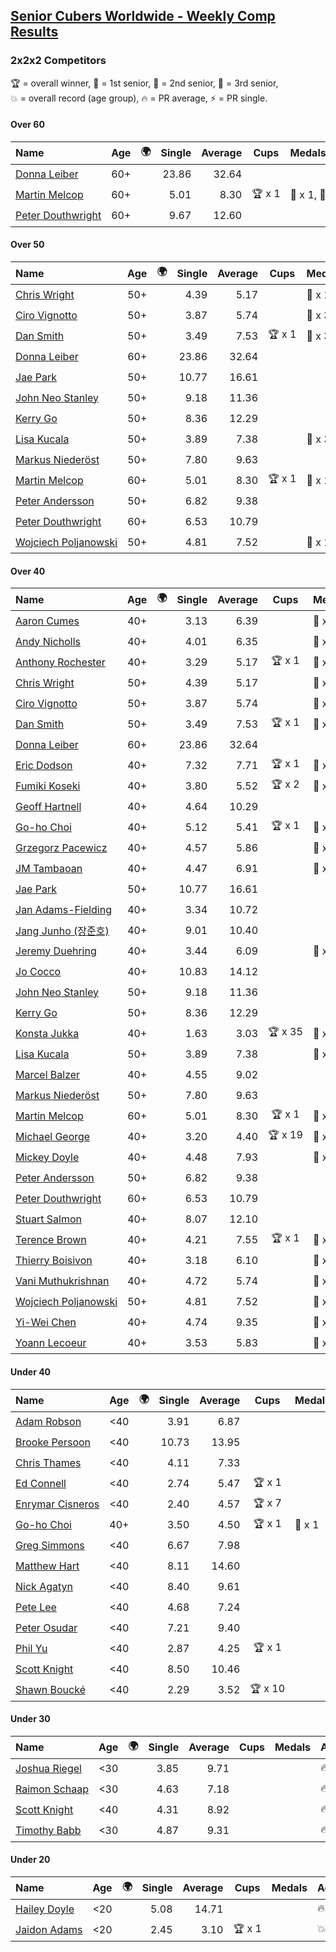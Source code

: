 <style>table {white-space: nowrap;}</style>
<link rel="stylesheet" type="text/css" href="/scw-comp/css/flags.css" />

## [Senior Cubers Worldwide - Weekly Comp Results](/scw-comp/results/)
### 2x2x2 Competitors

<span style="white-space: nowrap;">🏆 = overall winner</span>, <span style="white-space: nowrap;">🥇 = 1st senior</span>, <span style="white-space: nowrap;">🥈 = 2nd senior</span>, <span style="white-space: nowrap;">🥉 = 3rd senior</span>, <span style="white-space: nowrap;">💥 = overall record (age group)</span>, <span style="white-space: nowrap;">🔥 = PR average</span>, <span style="white-space: nowrap;">⚡ = PR single</span>.

#### Over 60

| Name | Age | 🌍 | Single | Average | Cups | Medals | Achievements |
| :-- | :--: | :--: | --: | --: | :--: | :-- | :-- |
| [Donna Leiber](../../persons/donna_leiber/222.md) | 60+ | <i class="flag flag-US" /> | 23.86 | 32.64 |  |  | 💥 x 1, 🔥 x 1, ⚡ x 1 |
| [Martin Melcop](../../persons/martin_melcop/222.md) | 60+ | <i class="flag flag-BR" /> | 5.01 | 8.30 | 🏆 x 1 | 🥇 x 1, 🥈 x 2, 🥉 x 1 | 💥 x 6, 🔥 x 5, ⚡ x 5 |
| [Peter Douthwright](../../persons/peter_douthwright/222.md) | 60+ | <i class="flag flag-CA" /> | 9.67 | 12.60 |  |  | 🔥 x 3, ⚡ x 3 |

#### Over 50

| Name | Age | 🌍 | Single | Average | Cups | Medals | Achievements |
| :-- | :--: | :--: | --: | --: | :--: | :-- | :-- |
| [Chris Wright](../../persons/chris_wright/222.md) | 50+ | <i class="flag flag-GB" /> | 4.39 | 5.17 |  | 🥈 x 1 | 💥 x 1, 🔥 x 1, ⚡ x 1 |
| [Ciro Vignotto](../../persons/ciro_vignotto/222.md) | 50+ | <i class="flag flag-IT" /> | 3.87 | 5.74 |  | 🥈 x 3, 🥉 x 1 | 💥 x 1, 🔥 x 4, ⚡ x 3 |
| [Dan Smith](../../persons/dan_smith/222.md) | 50+ | <i class="flag flag-US" /> | 3.49 | 7.53 | 🏆 x 1 | 🥇 x 3, 🥈 x 7, 🥉 x 22 | 💥 x 4, 🔥 x 4, ⚡ x 7 |
| [Donna Leiber](../../persons/donna_leiber/222.md) | 60+ | <i class="flag flag-US" /> | 23.86 | 32.64 |  |  | 💥 x 1, 🔥 x 1, ⚡ x 1 |
| [Jae Park](../../persons/jae_park/222.md) | 50+ | <i class="flag flag-US" /> | 10.77 | 16.61 |  |  | 🔥 x 6, ⚡ x 6 |
| [John Neo Stanley](../../persons/john_neo_stanley/222.md) | 50+ | <i class="flag flag-GB" /> | 9.18 | 11.36 |  |  | 🔥 x 3, ⚡ x 3 |
| [Kerry Go](../../persons/kerry_go/222.md) | 50+ | <i class="flag flag-US" /> | 8.36 | 12.29 |  |  | 🔥 x 2, ⚡ x 2 |
| [Lisa Kucala](../../persons/lisa_kucala/222.md) | 50+ | <i class="flag flag-US" /> | 3.89 | 7.38 |  | 🥇 x 3, 🥈 x 8, 🥉 x 19 | 💥 x 1, 🔥 x 5, ⚡ x 6 |
| [Markus Niederöst](../../persons/markus_niederost/222.md) | 50+ | <i class="flag flag-CH" /> | 7.80 | 9.63 |  |  | 🔥 x 1, ⚡ x 1 |
| [Martin Melcop](../../persons/martin_melcop/222.md) | 60+ | <i class="flag flag-BR" /> | 5.01 | 8.30 | 🏆 x 1 | 🥇 x 1, 🥈 x 2, 🥉 x 1 | 💥 x 6, 🔥 x 5, ⚡ x 5 |
| [Peter Andersson](../../persons/peter_andersson/222.md) | 50+ | <i class="flag flag-SE" /> | 6.82 | 9.38 |  |  | 🔥 x 1, ⚡ x 2 |
| [Peter Douthwright](../../persons/peter_douthwright/222.md) | 60+ | <i class="flag flag-CA" /> | 6.53 | 10.79 |  |  | 🔥 x 3, ⚡ x 3 |
| [Wojciech Poljanowski](../../persons/wojciech_poljanowski/222.md) | 50+ | <i class="flag flag-PL" /> | 4.81 | 7.52 |  | 🥈 x 1, 🥉 x 1 | 🔥 x 3, ⚡ x 4 |

#### Over 40

| Name | Age | 🌍 | Single | Average | Cups | Medals | Achievements |
| :-- | :--: | :--: | --: | --: | :--: | :-- | :-- |
| [Aaron Cumes](../../persons/aaron_cumes/222.md) | 40+ | <i class="flag flag-GB" /> | 3.13 | 6.39 |  | 🥈 x 3, 🥉 x 3 | 💥 x 1, 🔥 x 8, ⚡ x 7 |
| [Andy Nicholls](../../persons/andy_nicholls/222.md) | 40+ | <i class="flag flag-GB" /> | 4.01 | 6.35 |  | 🥇 x 1, 🥈 x 3, 🥉 x 1 | 🔥 x 4, ⚡ x 3 |
| [Anthony Rochester](../../persons/anthony_rochester/222.md) | 40+ | <i class="flag flag-AU" /> | 3.29 | 5.17 | 🏆 x 1 | 🥇 x 4, 🥈 x 18, 🥉 x 7 | 🔥 x 5, ⚡ x 3 |
| [Chris Wright](../../persons/chris_wright/222.md) | 50+ | <i class="flag flag-GB" /> | 4.39 | 5.17 |  | 🥈 x 1 | 💥 x 1, 🔥 x 1, ⚡ x 1 |
| [Ciro Vignotto](../../persons/ciro_vignotto/222.md) | 50+ | <i class="flag flag-IT" /> | 3.87 | 5.74 |  | 🥈 x 3, 🥉 x 1 | 💥 x 1, 🔥 x 4, ⚡ x 3 |
| [Dan Smith](../../persons/dan_smith/222.md) | 50+ | <i class="flag flag-US" /> | 3.49 | 7.53 | 🏆 x 1 | 🥇 x 3, 🥈 x 7, 🥉 x 22 | 💥 x 4, 🔥 x 4, ⚡ x 7 |
| [Donna Leiber](../../persons/donna_leiber/222.md) | 60+ | <i class="flag flag-US" /> | 23.86 | 32.64 |  |  | 💥 x 1, 🔥 x 1, ⚡ x 1 |
| [Eric Dodson](../../persons/eric_dodson/222.md) | 40+ | <i class="flag flag-US" /> | 7.32 | 7.71 | 🏆 x 1 | 🥇 x 1, 🥉 x 1 | 🔥 x 4, ⚡ x 6 |
| [Fumiki Koseki](../../persons/fumiki_koseki/222.md) | 40+ | <i class="flag flag-JP" /> | 3.80 | 5.52 | 🏆 x 2 | 🥇 x 3, 🥈 x 14, 🥉 x 7 | 🔥 x 5, ⚡ x 3 |
| [Geoff Hartnell](../../persons/geoff_hartnell/222.md) | 40+ | <i class="flag flag-GB" /> | 4.64 | 10.29 |  |  | 🔥 x 3, ⚡ x 2 |
| [Go-ho Choi](../../persons/go_ho_choi/222.md) | 40+ | <i class="flag flag-KR" /> | 5.12 | 5.41 | 🏆 x 1 | 🥇 x 1 | 💥 x 1, 🔥 x 2, ⚡ x 2 |
| [Grzegorz Pacewicz](../../persons/grzegorz_pacewicz/222.md) | 40+ | <i class="flag flag-PL" /> | 4.57 | 5.86 |  | 🥈 x 2, 🥉 x 1 | 🔥 x 2, ⚡ x 2 |
| [JM Tambaoan](../../persons/jm_tambaoan/222.md) | 40+ | <i class="flag flag-PH" /> | 4.47 | 6.91 |  | 🥈 x 2, 🥉 x 3 | 🔥 x 4, ⚡ x 4 |
| [Jae Park](../../persons/jae_park/222.md) | 50+ | <i class="flag flag-US" /> | 10.77 | 16.61 |  |  | 🔥 x 6, ⚡ x 6 |
| [Jan Adams-Fielding](../../persons/jan_adams_fielding/222.md) | 40+ | <i class="flag flag-GB" /> | 3.34 | 10.72 |  |  | 🔥 x 3, ⚡ x 3 |
| [Jang Junho (장준호)](../../persons/jang_junho/222.md) | 40+ | <i class="flag flag-KR" /> | 9.01 | 10.40 |  |  | 🔥 x 2, ⚡ x 3 |
| [Jeremy Duehring](../../persons/jeremy_duehring/222.md) | 40+ | <i class="flag flag-US" /> | 3.44 | 6.09 |  | 🥈 x 3, 🥉 x 1 | 🔥 x 3, ⚡ x 3 |
| [Jo Cocco](../../persons/jo_cocco/222.md) | 40+ | <i class="flag flag-GB" /> | 10.83 | 14.12 |  |  | 🔥 x 2, ⚡ x 2 |
| [John Neo Stanley](../../persons/john_neo_stanley/222.md) | 50+ | <i class="flag flag-GB" /> | 9.18 | 11.36 |  |  | 🔥 x 3, ⚡ x 3 |
| [Kerry Go](../../persons/kerry_go/222.md) | 50+ | <i class="flag flag-US" /> | 8.36 | 12.29 |  |  | 🔥 x 2, ⚡ x 2 |
| [Konsta Jukka](../../persons/konsta_jukka/222.md) | 40+ | <i class="flag flag-FI" /> | 1.63 | 3.03 | 🏆 x 35 | 🥇 x 39, 🥈 x 3 | 💥 x 9, 🔥 x 8, ⚡ x 5 |
| [Lisa Kucala](../../persons/lisa_kucala/222.md) | 50+ | <i class="flag flag-US" /> | 3.89 | 7.38 |  | 🥇 x 3, 🥈 x 8, 🥉 x 19 | 💥 x 1, 🔥 x 5, ⚡ x 6 |
| [Marcel Balzer](../../persons/marcel_balzer/222.md) | 40+ | <i class="flag flag-DE" /> | 4.55 | 9.02 |  |  | 🔥 x 3, ⚡ x 2 |
| [Markus Niederöst](../../persons/markus_niederost/222.md) | 50+ | <i class="flag flag-CH" /> | 7.80 | 9.63 |  |  | 🔥 x 1, ⚡ x 1 |
| [Martin Melcop](../../persons/martin_melcop/222.md) | 60+ | <i class="flag flag-BR" /> | 5.01 | 8.30 | 🏆 x 1 | 🥇 x 1, 🥈 x 2, 🥉 x 1 | 💥 x 6, 🔥 x 5, ⚡ x 5 |
| [Michael George](../../persons/michael_george/222.md) | 40+ | <i class="flag flag-GB" /> | 3.20 | 4.40 | 🏆 x 19 | 🥇 x 23 | 💥 x 5, 🔥 x 3, ⚡ x 4 |
| [Mickey Doyle](../../persons/mickey_doyle/222.md) | 40+ | <i class="flag flag-US" /> | 4.48 | 7.93 |  | 🥈 x 6, 🥉 x 5 | 🔥 x 7, ⚡ x 5 |
| [Peter Andersson](../../persons/peter_andersson/222.md) | 50+ | <i class="flag flag-SE" /> | 6.82 | 9.38 |  |  | 🔥 x 1, ⚡ x 2 |
| [Peter Douthwright](../../persons/peter_douthwright/222.md) | 60+ | <i class="flag flag-CA" /> | 6.53 | 10.79 |  |  | 🔥 x 3, ⚡ x 3 |
| [Stuart Salmon](../../persons/stuart_salmon/222.md) | 40+ | <i class="flag flag-GB" /> | 8.07 | 12.10 |  |  | 🔥 x 1, ⚡ x 1 |
| [Terence Brown](../../persons/terence_brown/222.md) | 40+ | <i class="flag flag-NZ" /> | 4.21 | 7.55 | 🏆 x 1 | 🥇 x 2 | 🔥 x 2, ⚡ x 2 |
| [Thierry Boisivon](../../persons/thierry_boisivon/222.md) | 40+ | <i class="flag flag-FR" /> | 3.18 | 6.10 |  | 🥈 x 4, 🥉 x 6 | 💥 x 1, 🔥 x 3, ⚡ x 5 |
| [Vani Muthukrishnan](../../persons/vani_muthukrishnan/222.md) | 40+ | <i class="flag flag-IN" /> | 4.72 | 5.74 |  | 🥇 x 1, 🥈 x 1, 🥉 x 1 | 🔥 x 2, ⚡ x 2 |
| [Wojciech Poljanowski](../../persons/wojciech_poljanowski/222.md) | 50+ | <i class="flag flag-PL" /> | 4.81 | 7.52 |  | 🥈 x 1, 🥉 x 1 | 🔥 x 3, ⚡ x 4 |
| [Yi-Wei Chen](../../persons/yi_wei_chen/222.md) | 40+ | <i class="flag flag-TW" /> | 4.74 | 9.35 |  | 🥉 x 1 | 🔥 x 2, ⚡ x 3 |
| [Yoann Lecoeur](../../persons/yoann_lecoeur/222.md) | 40+ | <i class="flag flag-FR" /> | 3.53 | 5.83 |  | 🥈 x 1, 🥉 x 1 | 🔥 x 1, ⚡ x 1 |

#### Under 40

| Name | Age | 🌍 | Single | Average | Cups | Medals | Achievements |
| :-- | :--: | :--: | --: | --: | :--: | :-- | :-- |
| [Adam Robson](../../persons/adam_robson/222.md) | <40 | <i class="flag flag-GB" /> | 3.91 | 6.87 |  |  | 🔥 x 2, ⚡ x 2 |
| [Brooke Persoon](../../persons/brooke_persoon/222.md) | <40 | <i class="flag flag-US" /> | 10.73 | 13.95 |  |  | 🔥 x 1, ⚡ x 1 |
| [Chris Thames](../../persons/chris_thames/222.md) | <40 | <i class="flag flag-US" /> | 4.11 | 7.33 |  |  | 🔥 x 6, ⚡ x 3 |
| [Ed Connell](../../persons/ed_connell/222.md) | <40 | <i class="flag flag-IE" /> | 2.74 | 5.47 | 🏆 x 1 |  | 💥 x 1, 🔥 x 6, ⚡ x 4 |
| [Enrymar Cisneros](../../persons/enrymar_cisneros/222.md) | <40 | <i class="flag flag-VE" /> | 2.40 | 4.57 | 🏆 x 7 |  | 💥 x 1, 🔥 x 4, ⚡ x 4 |
| [Go-ho Choi](../../persons/go_ho_choi/222.md) | 40+ | <i class="flag flag-KR" /> | 3.50 | 4.50 | 🏆 x 1 | 🥇 x 1 | 💥 x 1, 🔥 x 2, ⚡ x 2 |
| [Greg Simmons](../../persons/greg_simmons/222.md) | <40 | <i class="flag flag-GB" /> | 6.67 | 7.98 |  |  | 🔥 x 3, ⚡ x 3 |
| [Matthew Hart](../../persons/matthew_hart/222.md) | <40 | <i class="flag flag-GB" /> | 8.11 | 14.60 |  |  | 🔥 x 2, ⚡ x 3 |
| [Nick Agatyn](../../persons/nick_agatyn/222.md) | <40 | <i class="flag flag-AU" /> | 8.40 | 9.61 |  |  | 🔥 x 2, ⚡ x 2 |
| [Pete Lee](../../persons/pete_lee/222.md) | <40 | <i class="flag flag-GB" /> | 4.68 | 7.24 |  |  | 🔥 x 3, ⚡ x 4 |
| [Peter Osudar](../../persons/peter_osudar/222.md) | <40 | <i class="flag flag-CA" /> | 7.21 | 9.40 |  |  | 🔥 x 1, ⚡ x 1 |
| [Phil Yu](../../persons/phil_yu/222.md) | <40 | <i class="flag flag-US" /> | 2.87 | 4.25 | 🏆 x 1 |  | 💥 x 1, 🔥 x 1, ⚡ x 1 |
| [Scott Knight](../../persons/scott_knight/222.md) | <40 | <i class="flag flag-GB" /> | 8.50 | 10.46 |  |  | 🔥 x 3, ⚡ x 3 |
| [Shawn Boucké](../../persons/shawn_boucke/222.md) | <40 | <i class="flag flag-US" /> | 2.29 | 3.52 | 🏆 x 10 |  | 🔥 x 4, ⚡ x 7 |

#### Under 30

| Name | Age | 🌍 | Single | Average | Cups | Medals | Achievements |
| :-- | :--: | :--: | --: | --: | :--: | :-- | :-- |
| [Joshua Riegel](../../persons/joshua_riegel/222.md) | <30 | <i class="flag flag-US" /> | 3.85 | 9.71 |  |  | 🔥 x 1, ⚡ x 2 |
| [Raimon Schaap](../../persons/raimon_schaap/222.md) | <30 | <i class="flag flag-NL" /> | 4.63 | 7.18 |  |  | 🔥 x 1, ⚡ x 1 |
| [Scott Knight](../../persons/scott_knight/222.md) | <40 | <i class="flag flag-GB" /> | 4.31 | 8.92 |  |  | 🔥 x 3, ⚡ x 3 |
| [Timothy Babb](../../persons/timothy_babb/222.md) | <30 | <i class="flag flag-CA" /> | 4.87 | 9.31 |  |  | 🔥 x 1, ⚡ x 1 |

#### Under 20

| Name | Age | 🌍 | Single | Average | Cups | Medals | Achievements |
| :-- | :--: | :--: | --: | --: | :--: | :-- | :-- |
| [Hailey Doyle](../../persons/hailey_doyle/222.md) | <20 | <i class="flag flag-US" /> | 5.08 | 14.71 |  |  | 🔥 x 3, ⚡ x 2 |
| [Jaidon Adams](../../persons/jaidon_adams/222.md) | <20 | <i class="flag flag-GB" /> | 2.45 | 3.10 | 🏆 x 1 |  | 💥 x 1, 🔥 x 1, ⚡ x 1 |


<!-- Global site tag (gtag.js) - Google Analytics -->
<script async src="https://www.googletagmanager.com/gtag/js?id=UA-86348435-3"></script>
<script>window.dataLayer = window.dataLayer || []; function gtag() {dataLayer.push(arguments);} gtag('js', new Date()); gtag('config', 'UA-86348435-3');</script>
